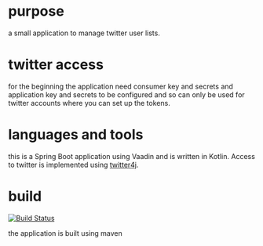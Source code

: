 # purpose

a small application to manage twitter user lists.

# twitter access

for the beginning the application need consumer key and secrets and application key and secrets to be configured and 
so can only be used for twitter accounts where you can set up the tokens.

# languages and tools

this is a Spring Boot application using Vaadin and is written in Kotlin. Access to twitter is implemented using 
[twitter4j](http://twitter4j.org/en/index.html).  

# build

[![Build Status](https://travis-ci.org/sothawo/TwiLiKt.svg?branch=master)](https://travis-ci.org/sothawo/Twilikt) 

the application is built using maven 
